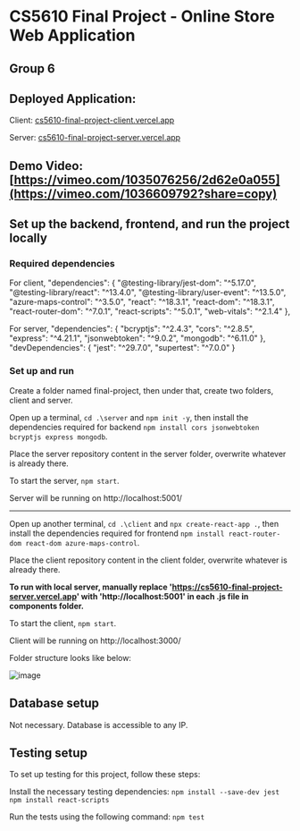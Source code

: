 # CS5610 Final Project - Online Store Web Application
## Group 6

## Deployed Application:

Client: [cs5610-final-project-client.vercel.app](https://cs5610-final-project-client.vercel.app/)

Server: [cs5610-final-project-server.vercel.app](https://cs5610-final-project-server.vercel.app/)

## Demo Video: [https://vimeo.com/1035076256/2d62e0a055](https://vimeo.com/1036609792?share=copy)

## Set up the backend, frontend, and run the project locally

### Required dependencies
For client, 
"dependencies": {
    "@testing-library/jest-dom": "^5.17.0",
    "@testing-library/react": "^13.4.0",
    "@testing-library/user-event": "^13.5.0",
    "azure-maps-control": "^3.5.0",
    "react": "^18.3.1",
    "react-dom": "^18.3.1",
    "react-router-dom": "^7.0.1",
    "react-scripts": "^5.0.1",
    "web-vitals": "^2.1.4"
  },

For server, 
"dependencies": {
    "bcryptjs": "^2.4.3",
    "cors": "^2.8.5",
    "express": "^4.21.1",
    "jsonwebtoken": "^9.0.2",
    "mongodb": "^6.11.0"
  },
  "devDependencies": {
    "jest": "^29.7.0",
    "supertest": "^7.0.0"
  }



### Set up and run

Create a folder named final-project, then under that, create two folders, client and server. 

Open up a terminal, `cd .\server` and `npm init -y`, then install the dependencies required for backend `npm install cors jsonwebtoken bcryptjs express mongodb`.

Place the server repository content in the server folder, overwrite whatever is already there. 

To start the server, `npm start`. 

Server will be running on http://localhost:5001/

------------------------------------------------------------------------------------------------
Open up another terminal, `cd .\client` and `npx create-react-app .`, then install the dependencies required for frontend `npm install react-router-dom react-dom azure-maps-control`.

Place the client repository content in the client folder, overwrite whatever is already there. 

<strong>To run with local server, manually replace 'https://cs5610-final-project-server.vercel.app' with 'http://localhost:5001' in each .js file in components folder. </strong>

To start the client, `npm start`.

Client will be running on http://localhost:3000/

Folder structure looks like below: 

![image](https://github.com/user-attachments/assets/a3d66985-b2b2-49d7-9c49-1b13b011df27)

## Database setup

Not necessary. Database is accessible to any IP. 

## Testing setup

To set up testing for this project, follow these steps:

Install the necessary testing dependencies:
`npm install --save-dev jest`
`npm install react-scripts`

Run the tests using the following command:
`npm test`
